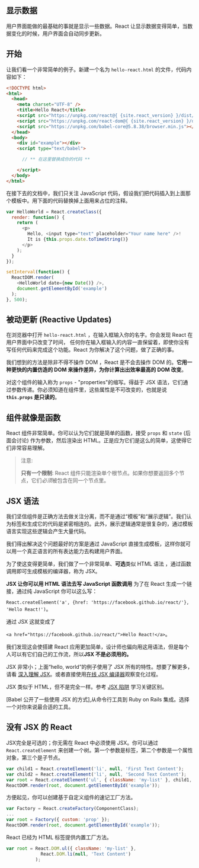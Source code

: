 ## 显示数据

用户界面能做的最基础的事就是显示一些数据。React 让显示数据变得简单，当数据变化的时候，用户界面会自动同步更新。

## 开始

让我们看一个非常简单的例子。新建一个名为 `hello-react.html` 的文件，代码内容如下：

```html
<!DOCTYPE html>
<html>
  <head>
    <meta charset="UTF-8" />
    <title>Hello React</title>
    <script src="https://unpkg.com/react@{ {site.react_version} }/dist/react.js"></script>
    <script src="https://unpkg.com/react-dom@{ {site.react_version} }/dist/react-dom.js"></script>
    <script src="https://unpkg.com/babel-core@5.8.38/browser.min.js"></script>
  </head>
  <body>
    <div id="example"></div>
    <script type="text/babel">

      // ** 在这里替换成你的代码 **

    </script>
  </body>
</html>
```

在接下去的文档中，我们只关注 JavaScript 代码，假设我们把代码插入到上面那个模板中。用下面的代码替换掉上面用来占位的注释。

```javascript
var HelloWorld = React.createClass({
  render: function() {
    return (
      <p>
        Hello, <input type="text" placeholder="Your name here" />!
        It is {this.props.date.toTimeString()}
      </p>
    );
  }
});

setInterval(function() {
  ReactDOM.render(
    <HelloWorld date={new Date()} />,
    document.getElementById('example')
  );
}, 500);
```

## 被动更新 (Reactive Updates)

在浏览器中打开 `hello-react.html` ，在输入框输入你的名字。你会发现 React 在用户界面中只改变了时间， 任何你在输入框输入的内容一直保留着，即使你没有写任何代码来完成这个功能。React 为你解决了这个问题，做了正确的事。

我们想到的方法是除非不得不操作 DOM ，React 是不会去操作 DOM 的。**它用一种更快的内置仿造的 DOM 来操作差异，为你计算出出效率最高的 DOM 改变**。

对这个组件的输入称为 `props` - "properties"的缩写。得益于 JSX 语法，它们通过参数传递。你必须知道在组件里，这些属性是不可改变的，也就是说 **`this.props` 是只读的**。

## 组件就像是函数

React 组件非常简单。你可以认为它们就是简单的函数，接受 `props` 和 `state` (后面会讨论) 作为参数，然后渲染出 HTML。正是应为它们是这么的简单，这使得它们非常容易理解。

> 注意:
>
> **只有一个限制**: React 组件只能渲染单个根节点。如果你想要返回多个节点，它们*必须*被包含在同一个节点里。

## JSX 语法

我们坚信组件是正确方法去做关注分离，而不是通过“模板”和“展示逻辑”。我们认为标签和生成它的代码是紧密相连的。此外，展示逻辑通常是很复杂的，通过模板语言实现这些逻辑会产生大量代码。

我们得出解决这个问题最好的方案是通过 JavaScript 直接生成模板，这样你就可以用一个真正语言的所有表达能力去构建用户界面。

为了使这变得更简单，我们做了一个非常简单、**可选**类似 HTML 语法 ，通过函数调用即可生成模板的编译器，称为 JSX。

**JSX 让你可以用 HTML 语法去写 JavaScript 函数调用** 为了在 React 生成一个链接，通过纯 JavaScript 你可以这么写：

`React.createElement('a', {href: 'https://facebook.github.io/react/'}, 'Hello React!')`。

通过 JSX 这就变成了

`<a href="https://facebook.github.io/react/">Hello React!</a>`。

我们发现这会使搭建 React 应用更加简单，设计师也偏向用这用语法，但是每个人可以有它们自己的工作流，所以**JSX 不是必须用的。**

JSX 非常小；上面“hello, world”的例子使用了 JSX 所有的特性。想要了解更多，请看 [深入理解 JSX](http://reactjs.cn/react/docs/jsx-in-depth-zh-CN.html)。或者直接使用[在线 JSX 编译器](/react/jsx-compiler.html)观察变化过程。

JSX 类似于 HTML，但不是完全一样。参考 [JSX 陷阱](http://reactjs.cn/react/docs/jsx-gotchas-zh-CN.html) 学习关键区别。

[Babel 公开了一些使用 JSX 的方式],从命令行工具到 Ruby on Rails 集成。选择一个对你来说最合适的工具。

## 没有 JSX 的 React

JSX完全是可选的；你无需在 React 中必须使用 JSX。你可以通过 `React.createElement` 来创建一个树。第一个参数是标签，第二个参数是一个属性对象，第三个是子节点。

```javascript
var child1 = React.createElement('li', null, 'First Text Content');
var child2 = React.createElement('li', null, 'Second Text Content');
var root = React.createElement('ul', { className: 'my-list' }, child1, child2);
ReactDOM.render(root, document.getElementById('example'));
```

方便起见，你可以创建基于自定义组件的速记工厂方法。

```javascript
var Factory = React.createFactory(ComponentClass);
...
var root = Factory({ custom: 'prop' });
ReactDOM.render(root, document.getElementById('example'));
```

React 已经为 HTML 标签提供内置工厂方法。

```javascript
var root = React.DOM.ul({ className: 'my-list' },
             React.DOM.li(null, 'Text Content')
           );
```
